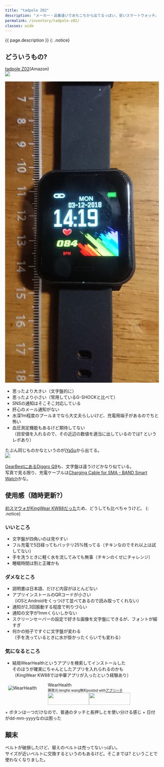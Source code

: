 ```yaml
---
title: "tadpole Z02"
description: "メーカー・品番違いであちこちから出てるっぽい、安いスマートウォッチ。[KingWear KW88](/inventory/kw88/)と比べつつのレポかも。"
permalink: /inventory/tadpole-z02/
classes: wide
---
```

{{ page.description }}
{: .notice}

## どういうもの?

[tadpole Z02](https://amzn.to/2FU1ji5)(Amazon)  
<a href="https://www.amazon.co.jp/gp/product/B07J5NKDG9/ref=as_li_ss_il?ie=UTF8&linkCode=li2&tag=k-s-web-22&linkId=d33eb554d54a78feb6e30486a285356a&language=ja_JP" target="_blank"><img border="0" src="//ws-fe.amazon-adsystem.com/widgets/q?_encoding=UTF8&ASIN=B07J5NKDG9&Format=_SL160_&ID=AsinImage&MarketPlace=JP&ServiceVersion=20070822&WS=1&tag=k-s-web-22&language=ja_JP" ></a><img src="https://ir-jp.amazon-adsystem.com/e/ir?t=k-s-web-22&language=ja_JP&l=li2&o=9&a=B07J5NKDG9" width="1" height="1" border="0" alt="" style="border:none !important; margin:0px !important;" />

[![tadpole Z02 face](/assets/images/z02-face.jpg)](/assets/images/z02-face.jpg)

+ 思ったより大きい（文字盤的に）
+ 思ったより小さい（常用しているG-SHOCKと比べて）
+ SNSの通知はそこそこ対応している
+ 肝心のメール通知がない
+ 水深1m程度のプールまでなら大丈夫らしいけど、充電用端子があるのでちと怖い
+ 血圧測定機能もあるけど期待してない  
（目安値を入れるので、その近辺の数値を適当に出しているのでは? というレポあり）

たぶん同じものかなというのが[iYaSu](https://www.amazon.co.jp/dp/B07JVCCH8Z/)から出てる。  
<a href="https://www.amazon.co.jp/dp/B07JVCCH8Z/ref=as_li_ss_il?ie=UTF8&linkCode=li2&tag=k-s-web-22&linkId=8bfbe61e45b66f6ebfb5b3859435d2bc&language=ja_JP" target="_blank"><img border="0" src="//ws-fe.amazon-adsystem.com/widgets/q?_encoding=UTF8&ASIN=B07JVCCH8Z&Format=_SL160_&ID=AsinImage&MarketPlace=JP&ServiceVersion=20070822&WS=1&tag=k-s-web-22&language=ja_JP" ></a><img src="https://ir-jp.amazon-adsystem.com/e/ir?t=k-s-web-22&language=ja_JP&l=li2&o=9&a=B07JVCCH8Z" width="1" height="1" border="0" alt="" style="border:none !important; margin:0px !important;" />

[GearBestにあるDiggro Q9](https://www.gearbest.com/smart-watches/pp_009502703437.html)も、文字盤は違うけどかなり似ている。  
写真で見る限り、充電ケーブルは[Charging Cable for SMA - BAND Smart Watch](https://www.gearbest.com/watch-accessaries/pp_009113872656.html)かな。

## 使用感（随時更新?）

[初スマウォがKingWear KW88だった](/inventory/kw88/)ため、どうしても比べちゃうけど。
{: .notice}

### いいところ

+ 文字盤が四角いのは見やすい
+ フル充電で5日経ってもバッテリ25%残ってる（チキンなのでそれ以上は試してない）
+ 手を洗うときに軽く水を流してみても無事（チキンのくせにチャレンジ）
+ 睡眠時間は割と正確かも

### ダメなところ

+ 説明書は日本語、だけど内容がほとんどない
+ アプリインストールのQRコードが小さい  
（iOSとAndroidをくっつけて並べてあるので読み取ってくれない）
+ 通知が2,3回振動する程度で判りづらい
+ 通知の文字が1mmくらいしかない
+ スクリーンセーバーの設定で好きな画像を文字盤にできるが、フォントが細すぎ
+ 何かの拍子ですぐに文字盤が変わる  
（手を洗っているときに水が掛かったくらいでも変わる）

### 気になるところ

+ 結局WearHealthというアプリを検索してインストールした  
そのほうが確実にちゃんとしたアプリを入れられるのかも   
（KingWear KW88では中華アプリが入ったという経験あり）  
<div id="appreach-box" style="text-align: left;"><img src="https://is1-ssl.mzstatic.com/image/thumb/Purple118/v4/df/79/db/df79db8a-32a6-9975-b6d2-d582a9b2f471/source/512x512bb.jpg" alt="WearHealth" id="appreach-image" style="float: left; margin: 10px; width: 25%; max-width: 120px; border-radius: 10%;"><div class="appreach-info" style="margin: 10px;"><div id="appreach-appname">WearHealth</div><div id="appreach-developer" style="font-size: 80%; display: inline-block;">開発元:<span id="appreach-developerurl">tengfei wang</span></div><div id="appreach-price" style="font-size: 80%; display: inline-block;">無料</div><div class="appreach-powered" style="font-size: 80%; display: inline-block;">posted with<a href="http://mama-hack.com/app-reach/" title="アプリーチ" target="_blank" rel="nofollow">アプリーチ</a></div><div class="appreach-links" style="float: left;"><div id="appreach-itunes-link" style="display: inline-block;"><a id="appreach-itunes" href="https://itunes.apple.com/jp/app/wearhealth/id1265052549?mt=8&amp;uo=4" target="_blank" rel="nofollow"><img src="https://nabettu.github.io/appreach/img/itune_ja.svg" style="height: 40px; width: 135px;"></a></div><div id="appreach-gplay-link" style="display: inline-block;"><a id="appreach-gplay" href="https://play.google.com/store/apps/details?id=com.zjw.wearhealth" target="_blank" rel="nofollow"><img src="https://nabettu.github.io/appreach/img/gplay_ja.png" style="height: 40px; width: 134.5px;"></a></div></div></div><div class="appreach-footer" style="margin-bottom: 10px; clear: left;"></div></div>
+ ボタンは一つだけなので、普通のタッチと長押しとを使い分ける感じ
+ 日付がdd-mm-yyyyなのは困った

## 顛末

ベルトが破損したけど、替えのベルトは売ってないっぽい。  
サイズが近いベルトに交換するというのもあるけど。そこまでは? ということで使わなくなりました。  
